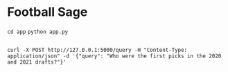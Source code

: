 # Football Sage

`cd app`
`python app.py`

<code>
curl -X POST http://127.0.0.1:5000/query -H "Content-Type: application/json" -d '{"query": "Who were the first picks in the 2020 and 2021 drafts?"}'
</code>


